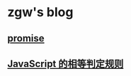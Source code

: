 # zgw's blog

## [promise](./JavaScript/promise.js)

## [JavaScript 的相等判定规则](./JavaScript/===和==判定步骤.md)

